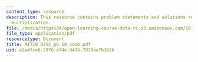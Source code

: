 ```yaml
---
content_type: resource
description: This resource contains problem statements and solutions related to matrix
  multiplication.
file: /media/https%3A/open-learning-course-data-rc.s3.amazonaws.com/18-02sc-multivariable-calculus-fall-2010/e2a4fce62976e74e34767839aa7b3626_MIT18_02SC_pb_10_comb.pdf
file_type: application/pdf
resourcetype: Document
title: MIT18_02SC_pb_10_comb.pdf
uid: e2a4fce6-2976-e74e-3476-7839aa7b3626
---
```

